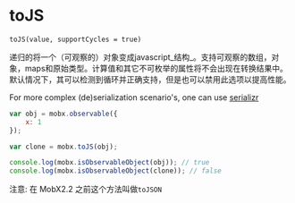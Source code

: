 # toJS

`toJS(value, supportCycles = true)`

递归的将一个（可观察的）对象变成javascript_结构_。支持可观察的数组，对象，maps和原始类型。计算值和其它不可枚举的属性将不会出现在转换结果中。默认情况下，其可以检测到循环并正确支持，但是也可以禁用此选项以提高性能。

For more complex (de)serialization scenario's, one can use [serializr](https://github.com/mobxjs/serializr)

```javascript
var obj = mobx.observable({
    x: 1
});

var clone = mobx.toJS(obj);

console.log(mobx.isObservableObject(obj)); // true
console.log(mobx.isObservableObject(clone)); // false
```

注意: 在 MobX2.2 之前这个方法叫做`toJSON`